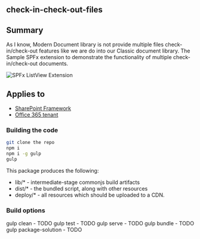 ## check-in-check-out-files

## Summary
As I know, Modern Document library is not provide multiple files check-in/check-out features like we are do into our Classic document library. The Sample SPFx extension to demonstrate the functionality of multiple check-in/check-out documents.

![SPFx ListView Extension](https://github.com/vipulkelkar/sp-dev-fx-webparts/blob/ReduxFormSample/samples/react-reduxform/assets/ReduxFormWebpart.gif)

## Applies to

* [SharePoint Framework](https:/dev.office.com/sharepoint)
* [Office 365 tenant](https://dev.office.com/sharepoint/docs/spfx/set-up-your-development-environment)


### Building the code

```bash
git clone the repo
npm i
npm i -g gulp
gulp
```

This package produces the following:

* lib/* - intermediate-stage commonjs build artifacts
* dist/* - the bundled script, along with other resources
* deploy/* - all resources which should be uploaded to a CDN.

### Build options

gulp clean - TODO
gulp test - TODO
gulp serve - TODO
gulp bundle - TODO
gulp package-solution - TODO
